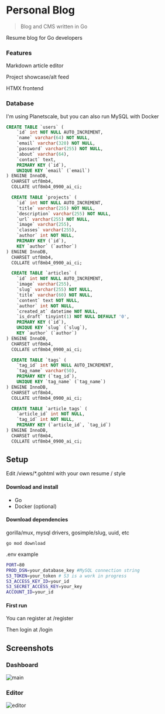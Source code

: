 # Personal Blog


>Blog and CMS written in Go


Resume blog for Go developers


### Features

Markdown article editor

Project showcase/alt feed

HTMX frontend


### Database

I'm using Planetscale, but you can also run MySQL with Docker

```sql
CREATE TABLE `users` (
	`id` int NOT NULL AUTO_INCREMENT,
	`name` varchar(64) NOT NULL,
	`email` varchar(320) NOT NULL,
	`password` varchar(255) NOT NULL,
	`about` varchar(64),
	`contact` text,
	PRIMARY KEY (`id`),
	UNIQUE KEY `email` (`email`)
) ENGINE InnoDB,
  CHARSET utf8mb4,
  COLLATE utf8mb4_0900_ai_ci;

  CREATE TABLE `projects` (
	`id` int NOT NULL AUTO_INCREMENT,
	`title` varchar(255) NOT NULL,
	`description` varchar(255) NOT NULL,
	`url` varchar(255) NOT NULL,
	`image` varchar(255),
	`classes` varchar(255),
	`author` int NOT NULL,
	PRIMARY KEY (`id`),
	KEY `author` (`author`)
) ENGINE InnoDB,
  CHARSET utf8mb4,
  COLLATE utf8mb4_0900_ai_ci;

  CREATE TABLE `articles` (
	`id` int NOT NULL AUTO_INCREMENT,
	`image` varchar(255),
	`slug` varchar(255) NOT NULL,
	`title` varchar(60) NOT NULL,
	`content` text NOT NULL,
	`author` int NOT NULL,
	`created_at` datetime NOT NULL,
	`is_draft` tinyint(1) NOT NULL DEFAULT '0',
	PRIMARY KEY (`id`),
	UNIQUE KEY `slug` (`slug`),
	KEY `author` (`author`)
) ENGINE InnoDB,
  CHARSET utf8mb4,
  COLLATE utf8mb4_0900_ai_ci;

  CREATE TABLE `tags` (
	`tag_id` int NOT NULL AUTO_INCREMENT,
	`tag_name` varchar(50),
	PRIMARY KEY (`tag_id`),
	UNIQUE KEY `tag_name` (`tag_name`)
) ENGINE InnoDB,
  CHARSET utf8mb4,
  COLLATE utf8mb4_0900_ai_ci;

  CREATE TABLE `article_tags` (
	`article_id` int NOT NULL,
	`tag_id` int NOT NULL,
	PRIMARY KEY (`article_id`, `tag_id`)
) ENGINE InnoDB,
  CHARSET utf8mb4,
  COLLATE utf8mb4_0900_ai_ci;

```



## Setup 

Edit /views/*.gohtml with your own resume / style


#### Download and install
- Go 
- Docker (optional)

#### Download dependencies

gorilla/mux, mysql drivers, gosimple/slug, uuid, etc

`go mod download`


.env example

```sh
PORT=80 
PROD_DSN=your_database_key #MySQL connection string
S3_TOKEN=your_token # S3 is a work in progress
S3_ACCESS_KEY_ID=your_id 
S3_SECRET_ACCESS_KEY=your_key
ACCOUNT_ID=your_id
```

#### First run
You can register at /register

Then login at /login


## Screenshots


### Dashboard

![main](https://cdn.kevingil.com/dashboard-main.png)


### Editor

![editor](https://cdn.kevingil.com/dashboard-editor.png)



